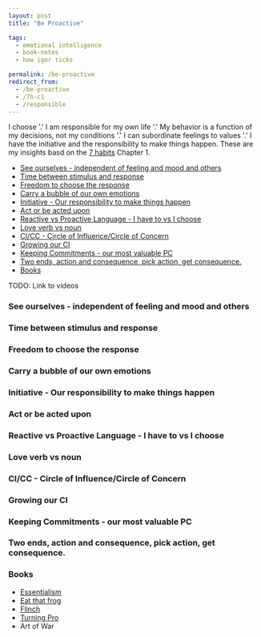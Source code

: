 ```yaml
---
layout: post
title: "Be Proactive"

tags:
  - emotional intelligence
  - book-notes
  - how igor ticks

permalink: /be-proactive
redirect_from:
  - /be-proactive
  - /7h-c1
  - /responsible
---
```


I choose '.' I am responsible for my own life '.' My behavior is a function of my decisions, not my conditions '.' I can subordinate feelings to values '.' I have the initiative and the responsibility to make things happen. These are my insights basd on the [7 habits](/7h) Chapter 1.

<!-- prettier-ignore-start -->

<!-- vim-markdown-toc GFM -->

- [See ourselves - independent of feeling and mood and others](#see-ourselves---independent-of-feeling-and-mood-and-others)
- [Time between stimulus and response](#time-between-stimulus-and-response)
- [Freedom to choose the response](#freedom-to-choose-the-response)
- [Carry a bubble of our own emotions](#carry-a-bubble-of-our-own-emotions)
- [Initiative - Our responsibility to make things happen](#initiative---our-responsibility-to-make-things-happen)
- [Act or be acted upon](#act-or-be-acted-upon)
- [Reactive vs Proactive Language - I have to vs I choose](#reactive-vs-proactive-language---i-have-to-vs-i-choose)
- [Love verb vs noun](#love-verb-vs-noun)
- [CI/CC - Circle of Influence/Circle of Concern](#cicc---circle-of-influencecircle-of-concern)
- [Growing our CI](#growing-our-ci)
- [Keeping Commitments - our most valuable PC](#keeping-commitments---our-most-valuable-pc)
- [Two ends, action and consequence, pick action, get consequence.](#two-ends-action-and-consequence-pick-action-get-consequence)
- [Books](#books)

<!-- vim-markdown-toc -->
<!-- prettier-ignore-end -->

TODO: Link to videos

### See ourselves - independent of feeling and mood and others

### Time between stimulus and response

### Freedom to choose the response

### Carry a bubble of our own emotions

### Initiative - Our responsibility to make things happen

### Act or be acted upon

### Reactive vs Proactive Language - I have to vs I choose

### Love verb vs noun

### CI/CC - Circle of Influence/Circle of Concern

### Growing our CI

### Keeping Commitments - our most valuable PC

### Two ends, action and consequence, pick action, get consequence.

### Books

- [Essentialism](/essentialism)
- [Eat that frog](/frog)
- [Flinch](https://raouldify.files.wordpress.com/2011/12/2011_1203-the-flinch.pdf)
- [Turning Pro](https://www.amazon.com/Turning-Pro-Inner-Power-Create/dp/1936891034)
- Art of War
